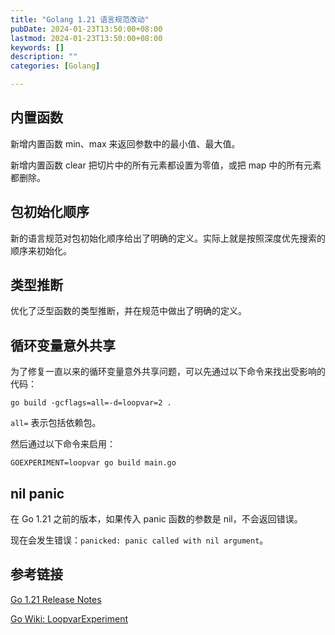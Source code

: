 ```yaml
---
title: "Golang 1.21 语言规范改动"
pubDate: 2024-01-23T13:50:00+08:00
lastmod: 2024-01-23T13:50:00+08:00
keywords: []
description: ""
categories: [Golang]

---
```


<!--more-->

## 内置函数

新增内置函数 min、max 来返回参数中的最小值、最大值。

新增内置函数 clear 把切片中的所有元素都设置为零值，或把 map 中的所有元素都删除。

## 包初始化顺序

新的语言规范对包初始化顺序给出了明确的定义。实际上就是按照深度优先搜索的顺序来初始化。

## 类型推断

优化了泛型函数的类型推断，并在规范中做出了明确的定义。

## 循环变量意外共享

为了修复一直以来的循环变量意外共享问题，可以先通过以下命令来找出受影响的代码：

```shell
go build -gcflags=all=-d=loopvar=2 .
```

`all=` 表示包括依赖包。

然后通过以下命令来启用：

```shell
GOEXPERIMENT=loopvar go build main.go
```

## nil panic

在 Go 1.21 之前的版本，如果传入 panic 函数的参数是 nil，不会返回错误。

现在会发生错误：`panicked: panic called with nil argument`。

## 参考链接

[Go 1.21 Release Notes](https://go.dev/doc/go1.21#language "Go 1.21 Release Notes")

[Go Wiki: LoopvarExperiment](https://go.dev/wiki/LoopvarExperiment "Go Wiki: LoopvarExperiment")